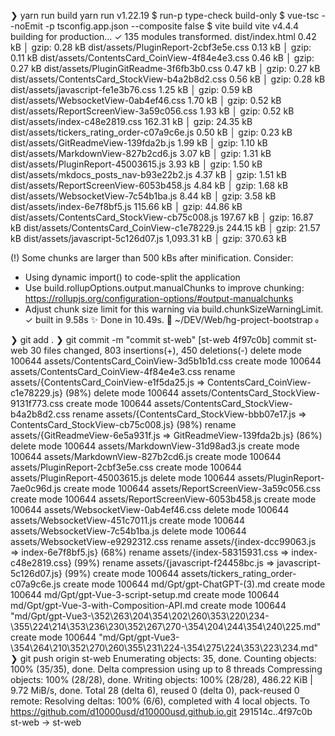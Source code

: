 ❯ yarn run build
yarn run v1.22.19
$ run-p type-check build-only
$ vue-tsc --noEmit -p tsconfig.app.json --composite false
$ vite build
vite v4.4.4 building for production...
✓ 135 modules transformed.
dist/index.html                                      0.42 kB │ gzip:   0.28 kB
dist/assets/PluginReport-2cbf3e5e.css                0.13 kB │ gzip:   0.11 kB
dist/assets/ContentsCard_CoinView-4f84e4e3.css       0.46 kB │ gzip:   0.27 kB
dist/assets/PluginGitReadme-3f6fb3b0.css             0.47 kB │ gzip:   0.27 kB
dist/assets/ContentsCard_StockView-b4a2b8d2.css      0.56 kB │ gzip:   0.28 kB
dist/assets/javascript-fe1e3b76.css                  1.25 kB │ gzip:   0.59 kB
dist/assets/WebsocketView-0ab4ef46.css               1.70 kB │ gzip:   0.52 kB
dist/assets/ReportScreenView-3a59c056.css            1.93 kB │ gzip:   0.52 kB
dist/assets/index-c48e2819.css                     162.31 kB │ gzip:  24.35 kB
dist/assets/tickers_rating_order-c07a9c6e.js         0.50 kB │ gzip:   0.23 kB
dist/assets/GitReadmeView-139fda2b.js                1.99 kB │ gzip:   1.10 kB
dist/assets/MarkdownView-827b2cd6.js                 3.07 kB │ gzip:   1.31 kB
dist/assets/PluginReport-45003615.js                 3.93 kB │ gzip:   1.50 kB
dist/assets/mkdocs_posts_nav-b93e22b2.js             4.37 kB │ gzip:   1.51 kB
dist/assets/ReportScreenView-6053b458.js             4.84 kB │ gzip:   1.68 kB
dist/assets/WebsocketView-7c54b1ba.js                8.44 kB │ gzip:   3.58 kB
dist/assets/index-6e7f8bf5.js                      115.66 kB │ gzip:  44.86 kB
dist/assets/ContentsCard_StockView-cb75c008.js     197.67 kB │ gzip:  16.87 kB
dist/assets/ContentsCard_CoinView-c1e78229.js      244.15 kB │ gzip:  21.57 kB
dist/assets/javascript-5c126d07.js               1,093.31 kB │ gzip: 370.63 kB

(!) Some chunks are larger than 500 kBs after minification. Consider:
- Using dynamic import() to code-split the application
- Use build.rollupOptions.output.manualChunks to improve chunking: https://rollupjs.org/configuration-options/#output-manualchunks
- Adjust chunk size limit for this warning via build.chunkSizeWarningLimit.
✓ built in 9.58s
✨  Done in 10.49s.
  ~/DEV/Web/hg-project-bootstrap              



❯ git add .
❯ git commit -m "commit st-web"
[st-web 4f97c0b] commit st-web
 30 files changed, 803 insertions(+), 450 deletions(-)
 delete mode 100644 assets/ContentsCard_CoinView-3d5b1b1d.css
 create mode 100644 assets/ContentsCard_CoinView-4f84e4e3.css
 rename assets/{ContentsCard_CoinView-e1f5da25.js => ContentsCard_CoinView-c1e78229.js} (98%)
 delete mode 100644 assets/ContentsCard_StockView-9131f773.css
 create mode 100644 assets/ContentsCard_StockView-b4a2b8d2.css
 rename assets/{ContentsCard_StockView-bbb07e17.js => ContentsCard_StockView-cb75c008.js} (98%)
 rename assets/{GitReadmeView-6e5a931f.js => GitReadmeView-139fda2b.js} (86%)
 delete mode 100644 assets/MarkdownView-31d98ad3.js
 create mode 100644 assets/MarkdownView-827b2cd6.js
 create mode 100644 assets/PluginReport-2cbf3e5e.css
 create mode 100644 assets/PluginReport-45003615.js
 delete mode 100644 assets/PluginReport-7ae0c96d.js
 create mode 100644 assets/ReportScreenView-3a59c056.css
 create mode 100644 assets/ReportScreenView-6053b458.js
 create mode 100644 assets/WebsocketView-0ab4ef46.css
 delete mode 100644 assets/WebsocketView-451c7011.js
 create mode 100644 assets/WebsocketView-7c54b1ba.js
 delete mode 100644 assets/WebsocketView-e9292312.css
 rename assets/{index-dcc99063.js => index-6e7f8bf5.js} (68%)
 rename assets/{index-58315931.css => index-c48e2819.css} (99%)
 rename assets/{javascript-f24458bc.js => javascript-5c126d07.js} (99%)
 create mode 100644 assets/tickers_rating_order-c07a9c6e.js
 create mode 100644 md/Gpt/gpt-ChatGPT-(3).md
 create mode 100644 md/Gpt/gpt-Vue-3-script-setup.md
 create mode 100644 md/Gpt/gpt-Vue-3-with-Composition-API.md
 create mode 100644 "md/Gpt/gpt-Vue3-\352\263\204\354\202\260\353\220\234-\355\224\214\353\236\230\352\267\270-\354\204\244\354\240\225.md"
 create mode 100644 "md/Gpt/gpt-Vue3-\354\264\210\352\270\260\355\231\224-\354\275\224\353\223\234.md"
❯ git push origin st-web
Enumerating objects: 35, done.
Counting objects: 100% (35/35), done.
Delta compression using up to 8 threads
Compressing objects: 100% (28/28), done.
Writing objects: 100% (28/28), 486.22 KiB | 9.72 MiB/s, done.
Total 28 (delta 6), reused 0 (delta 0), pack-reused 0
remote: Resolving deltas: 100% (6/6), completed with 4 local objects.
To https://github.com/d10000usd/d10000usd.github.io.git
   291514c..4f97c0b  st-web -> st-web
